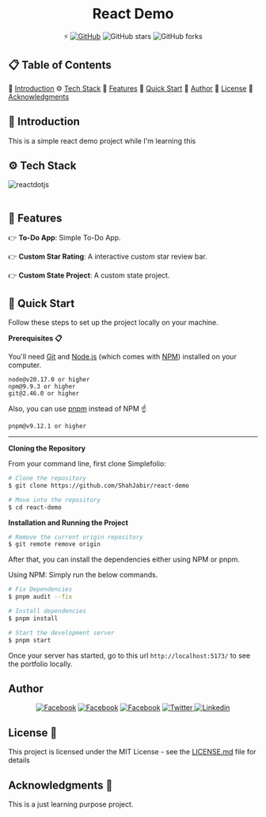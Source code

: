 <h1 align="center">React Demo</h1>

<div align="center">

⚡️ [![GitHub](https://img.shields.io/github/license/ShahJabir/react-demo?color=blue)](https://github.com/ShahJabir/react-demo/blob/main/LICENSE) ![GitHub stars](https://img.shields.io/github/stars/ShahJabir/react-demo) ![GitHub forks](https://img.shields.io/github/forks/ShahJabir/react-demo)
</div>

## 📋 <a name="table">Table of Contents</a>

🤖 [Introduction](#introduction)
⚙️ [Tech Stack](#tech-stack)
🔋 [Features](#features)
🤸 [Quick Start](#quick-start)
🚀 [Author](#authors)
📄 [License](#license)
🎁 [Acknowledgments](#acknowledgments)


## <a name="introduction">🤖 Introduction</a>

This is a simple react demo project while I'm learning this

## <a name="tech-stack">⚙️ Tech Stack</a>

  <div>
    <img src="https://img.shields.io/badge/-React_JS-black?style=for-the-badge&logoColor=61DAFB&logo=react&color=000000" alt="reactdotjs" />
  </div> <br/>


## <a name="features">🔋 Features</a>

👉 **To-Do App**: Simple To-Do App.

👉 **Custom Star Rating**: A interactive custom star review bar.

👉 **Custom State Project**: A custom state project.

## <a name="quick-start">🤸 Quick Start</a>

Follow these steps to set up the project locally on your machine.

**Prerequisites 📋**

You'll need [Git](https://git-scm.com) and [Node.js](https://nodejs.org/en/download/) (which comes with [NPM](http://npmjs.com)) installed on your computer.

```
node@v20.17.0 or higher
npm@9.9.3 or higher
git@2.46.0 or higher
```

Also, you can use [pnpm](https://pnpm.io/) instead of NPM ☝️

```
pnpm@v9.12.1 or higher
```

---

**Cloning the Repository**

From your command line, first clone Simplefolio:
<!-- # Clone the repository -->
```bash
# Clone the repository
$ git clone https://github.com/ShahJabir/react-demo
```
<!-- # Move into the repository -->
```bash
# Move into the repository
$ cd react-demo
```

**Installation and Running the Project**

<!-- # Remove the current origin repository -->
```bash
# Remove the current origin repository
$ git remote remove origin
```

After that, you can install the dependencies either using NPM or pnpm.

Using NPM: Simply run the below commands.

```bash
# Fix Dependencies
$ pnpm audit --fix
```

```bash
# Install dependencies
$ pnpm install
```

```bash
# Start the development server
$ pnpm start
```

Once your server has started, go to this url `http://localhost:5173/` to see the portfolio locally.

## <a name="authors"> Author </a>

<p align="center">
<a href="https://shahjabir.netlify.app">
<img src="https://img.shields.io/badge/Website-ShahJabir-black" alt="Facebook" /></a>
<a href="https://github.com/ShahJabir">
<img src="https://img.shields.io/badge/Github-ShahJabir-white" alt="Facebook" /></a>
<a href="https://www.facebook.com/shah.jabir.90">
<img src="https://img.shields.io/badge/Facebook-ShahJabir-blue" alt="Facebook" /></a>
<a href="https://x.com/TaqiJabir">
<img src="https://img.shields.io/badge/X-TaqiJabir-black" alt="Twitter" />
<a href="https://www.linkedin.com/in/shah-jabir-taqi-a63653211/">
<img src="https://img.shields.io/badge/Linkedin-shahjabirtaqi-blue" alt="Linkedin" /></a>
</a>
</p>

## <a name="license">License 📄</a>

This project is licensed under the MIT License - see the [LICENSE.md](https://github.com/ShahJabir/react-demo/blob/main/LICENSE) file for details

## <a name="acknowledgments">Acknowledgments 🎁 </a>

This is a just learning purpose project.
